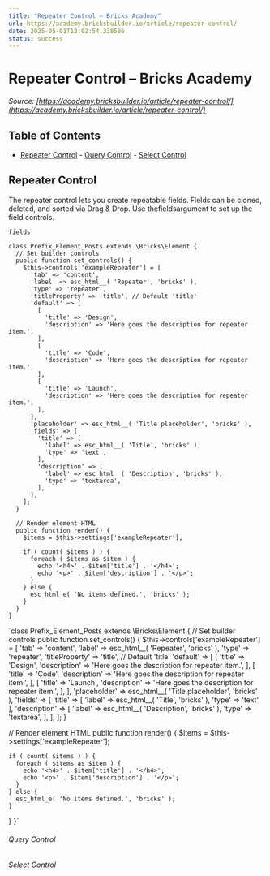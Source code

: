 ```yaml
---
title: "Repeater Control – Bricks Academy"
url: https://academy.bricksbuilder.io/article/repeater-control/
date: 2025-05-01T12:02:54.338586
status: success
---
```


# Repeater Control – Bricks Academy

*Source: [https://academy.bricksbuilder.io/article/repeater-control/](https://academy.bricksbuilder.io/article/repeater-control/)*

## Table of Contents

- [Repeater Control](#repeater-control)
        - [Query Control](#query-control)
        - [Select Control](#select-control)

## Repeater Control

The repeater control lets you create repeatable fields. Fields can be cloned, deleted, and sorted via Drag & Drop. Use thefieldsargument to set up the field controls.

`fields`

```
class Prefix_Element_Posts extends \Bricks\Element {
  // Set builder controls
  public function set_controls() {
    $this->controls['exampleRepeater'] = [
      'tab' => 'content',
      'label' => esc_html__( 'Repeater', 'bricks' ),
      'type' => 'repeater',
      'titleProperty' => 'title', // Default 'title'
      'default' => [
        [
          'title' => 'Design',
          'description' => 'Here goes the description for repeater item.',
        ],
        [
          'title' => 'Code',
          'description' => 'Here goes the description for repeater item.',
        ],
        [
          'title' => 'Launch',
          'description' => 'Here goes the description for repeater item.',
        ],
      ],
      'placeholder' => esc_html__( 'Title placeholder', 'bricks' ),
      'fields' => [
        'title' => [
          'label' => esc_html__( 'Title', 'bricks' ),
          'type' => 'text',
        ],
        'description' => [
          'label' => esc_html__( 'Description', 'bricks' ),
          'type' => 'textarea',
        ],
      ],
    ];
  }

  // Render element HTML
  public function render() {
    $items = $this->settings['exampleRepeater'];

    if ( count( $items ) ) {
      foreach ( $items as $item ) {
        echo '<h4>' . $item['title'] . '</h4>';
        echo '<p>' . $item['description'] . '</p>';
      }
    } else {
      esc_html_e( 'No items defined.', 'bricks' );
    }
  }
}
```

`class Prefix_Element_Posts extends \Bricks\Element {
  // Set builder controls
  public function set_controls() {
    $this->controls['exampleRepeater'] = [
      'tab' => 'content',
      'label' => esc_html__( 'Repeater', 'bricks' ),
      'type' => 'repeater',
      'titleProperty' => 'title', // Default 'title'
      'default' => [
        [
          'title' => 'Design',
          'description' => 'Here goes the description for repeater item.',
        ],
        [
          'title' => 'Code',
          'description' => 'Here goes the description for repeater item.',
        ],
        [
          'title' => 'Launch',
          'description' => 'Here goes the description for repeater item.',
        ],
      ],
      'placeholder' => esc_html__( 'Title placeholder', 'bricks' ),
      'fields' => [
        'title' => [
          'label' => esc_html__( 'Title', 'bricks' ),
          'type' => 'text',
        ],
        'description' => [
          'label' => esc_html__( 'Description', 'bricks' ),
          'type' => 'textarea',
        ],
      ],
    ];
  }

  // Render element HTML
  public function render() {
    $items = $this->settings['exampleRepeater'];

    if ( count( $items ) ) {
      foreach ( $items as $item ) {
        echo '<h4>' . $item['title'] . '</h4>';
        echo '<p>' . $item['description'] . '</p>';
      }
    } else {
      esc_html_e( 'No items defined.', 'bricks' );
    }
  }
}`

###### Query Control

###### Select Control

